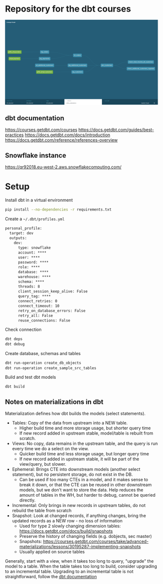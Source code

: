 # Repository for the dbt courses

![Data Lineage](.github/assets/lineage_graph.png)

## dbt documentation
<https://courses.getdbt.com/courses>
<https://docs.getdbt.com/guides/best-practices>
<https://docs.getdbt.com/docs/introduction>
<https://docs.getdbt.com/reference/references-overview>

## Snowflake instance
<https://qr92018.eu-west-2.aws.snowflakecomputing.com/>

# Setup

Install dbt in a virtual environment
```bash
pip install --no-dependencies -r requirements.txt
```

Create a `~/.dbt/profiles.yml`
```
personal_profile:
  target: dev
  outputs:
    dev:
      type: snowflake
      account: ****
      user: ****
      password: ****
      role: ****
      database: ****
      warehouse: ****
      schema: ****
      threads: 8
      client_session_keep_alive: False
      query_tag: ****
      connect_retries: 0
      connect_timeout: 10
      retry_on_database_errors: False
      retry_all: False
      reuse_connections: False
```

Check connection
```bash
dbt deps
dbt debug
```

Create database, schemas and tables
```bash
dbt run-operation create_db_objects
dbt run-operation create_sample_src_tables
```

Build and test dbt models
```bash
dbt build
```

## Notes on materializations in dbt

Materialization defines how dbt builds the models (select statements).

* Tables: Copy of the data from upstream into a NEW table.
  * Higher build time and more storage usage, but shorter query time
  * If new record added in upstream stable, model/table is rebuilt from scratch.
* Views: No copy, data remains in the upstream table, and the query is run every time we do a select on the view.
  * Quicker build time and less storage usage, but longer query time
  * If new record added in upstream stable, it will be part of the view/query, but slower.
* Ephemeral: Brings CTE into downstream models (another select statement), but no persistent storage, do not exist in the DB.
  * Can be used if too many CTEs in a model, and it makes sense to break it down, or that the CTE can be reused
  in other downstream models, but we don't want to store the data.
  Help reduces the amount of tables in the WH, but harder to debug, cannot be queried directly.
* Incremental: Only brings in new records in upstream tables, do not rebuild the table from scratch
* Snapshot: Look at changed records, if anything changes, bring the updated records as a NEW row - no loss of information
  * Used for type 2 slowly changing dimension tables: <https://docs.getdbt.com/docs/build/snapshots>
  * Preserve the history of changing fields (e.g. dobjects, sec master)
  * Snapshots: <https://courses.getdbt.com/courses/take/advanced-materializations/lessons/30195287-implementing-snapshots>
  * Usually applied on source tables

Generally, start with a view, when it takes too long to query, "upgrade" the model to a table.
When the table takes too long to build, consider upgrading to an incremental table.
Upgrading to an incremental table is not straightforward, follow the [dbt documentation](https://courses.getdbt.com/courses/take/advanced-materializations/lessons/30195285-incremental-models)

